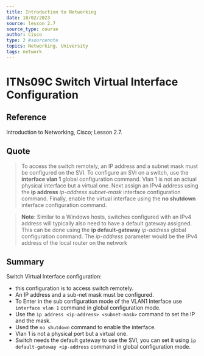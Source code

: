 ```yaml
---
title: Introduction to Networking
date: 18/02/2023
source: lesson 2.7
source_type: course
author: Cisco
type: 2 #sourcenote
topics: Networking, University
tags: network
---
```

# ITNs09C Switch Virtual Interface Configuration

## **Reference**
Introduction to Networking, Cisco; Lesson 2.7.

## **Quote**
> To access the switch remotely, an IP address and a subnet mask must be configured on the SVI. To configure an SVI on a switch, use the **interface vlan 1** global configuration command. Vlan 1 is not an actual physical interface but a virtual one. Next assign an IPv4 address using the **ip address** _ip-address subnet-mask_ interface configuration command. Finally, enable the virtual interface using the **no shutdown** interface configuration command.

> **Note**: Similar to a Windows hosts, switches configured with an IPv4 address will typically also need to have a default gateway assigned. This can be done using the **ip default-gateway** _ip-address_ global configuration command. The _ip-address_ parameter would be the IPv4 address of the local router on the network

## **Summary**
Switch Virtual Interface configuration:
- this configuration is to access switch remotely.
- An IP address and a sub-net mask must be configured.
- To Enter in the sub configuration mode of the VLAN1 Interface use `interface vlan 1` command in global configuration mode.
- Use the `ip address <ip-address> <subnet-mask>` command to set the IP and the mask.
- Used the `no shutdown` command to enable the interface.
- Vlan 1 is not a physical port but a virtual one.
- Switch needs the default gateway to use the SVI, you can set it using `ip default-gateway <ip-address` command in global configuration mode.
